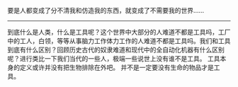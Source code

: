 要是人都变成了分不清我和仿造我的东西，就变成了不需要我的世界……
___
到底什么是人类，什么是工具呢？这个世界中大部分的人难道不都是工具吗，工厂中的工人，白领，等等从事脑力工作体力工作的人难道不都是工具吗。我们和工具到底有什么区别？回顾历史古代的奴隶难道和现代中的全自动化机器有什么区别呢？进行类比一下我们当代的一些人，极端一些说世上没有谁不是工具。
工具本身的定义或许并没有把生物排除在外吧。
并不是一定要没有生命的物品才是工具。